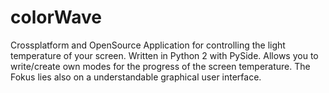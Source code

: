 # colorWave
Crossplatform and OpenSource Application for controlling the light temperature of your screen. Written in Python 2 with PySide. Allows you to write/create own modes for the progress of the screen temperature. The Fokus lies also on a understandable graphical user interface.
